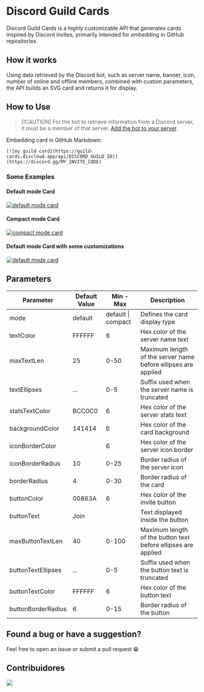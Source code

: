 # Discord Guild Cards

Discord Guild Cards is a highly customizable API that generates cards inspired by Discord invites, primarily intended for embedding in GitHub repositories.

## How it works

Using data retrieved by the Discord bot, such as server name, banner, icon, number of online and offline members, combined with custom parameters, the API builds an SVG card and returns it for display.

## How to Use

> \[!CAUTION]
> For the bot to retrieve information from a Discord server, it must be a member of that server. [Add the bot to your server](https://discord.com/oauth2/authorize?client_id=1395943682498101318&permissions=0&integration_type=0&scope=bot).

Embedding card in GitHub Markdown:

```
[![my guild card](https://guild-cards.discloud.app/api/DISCORD_GUILD_ID)](https://discord.gg/MY_INVITE_CODE)
```
### Some Examples

#### Default mode Card

[![default mode card](https://guild-cards.discloud.app/api/743482187365613641)](https://discord.gg/4hsS5V3Bgc)

#### Compact mode Card

[![compact mode card](https://guild-cards.discloud.app/api/743482187365613641?mode=compact)](https://discord.gg/4hsS5V3Bgc)

#### Default mode Card with some customizations

[![default mode card](https://guild-cards.discloud.app/api/743482187365613641?backgroundColor=DDDDDD&textColor=000000&statsTextColor=101010&borderRadius=0&buttonBorderRadius=0&buttonColor=000000)](https://discord.gg/4hsS5V3Bgc)

## Parameters

| Parameter          | Default Value | Min - Max          | Description                                                   |
| ------------------ | ------------- | ------------------ | ------------------------------------------------------------- |
| mode               | default       | default \| compact | Defines the card display type                                 |
| textColor          | FFFFFF        | 6                  | Hex color of the server name text                             |
| maxTextLen         | 25            | 0-50               | Maximum length of the server name before ellipses are applied |
| textEllipses       | ...           | 0-5                | Suffix used when the server name is truncated                 |
| statsTextColor     | BCC0C0        | 6                  | Hex color of the server stats text                            |
| backgroundColor    | 141414        | 6                  | Hex color of the card background                              |
| iconBorderColor    |               | 6                  | Hex color of the server icon border                           |
| iconBorderRadius   | 10            | 0-25               | Border radius of the server icon                              |
| borderRadius       | 4             | 0-30               | Border radius of the card                                     |
| buttonColor        | 00863A        | 6                  | Hex color of the invite button                                |
| buttonText         | Join          |                    | Text displayed inside the button                              |
| maxButtonTextLen   | 40            | 0-100              | Maximum length of the button text before ellipses are applied |
| buttonTextEllipses | ...           | 0-5                | Suffix used when the button text is truncated                 |
| buttonTextColor    | FFFFFF        | 6                  | Hex color of the button text                                  |
| buttonBorderRadius | 6             | 0-15               | Border radius of the button                                   |

## Found a bug or have a suggestion?

Feel free to open an issue or submit a pull request 😁

## Contribuidores

<a href="https://github.com/bielgomes/discord-guild-cards/graphs/contributors">
  <img src="https://contrib.rocks/image?repo=bielgomes/discord-guild-cards" />
</a>
